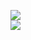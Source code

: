 [![](https://img.shields.io/badge/Made%20With-Github%20Spray-lightgrey.svg?style=for-the-badge&logo=github)](https://github.com/Annihil/github-spray#1519)  
[![](https://i.imgur.com/2DrTn0Z.gif)](https://github.com/Annihil/github-spray)